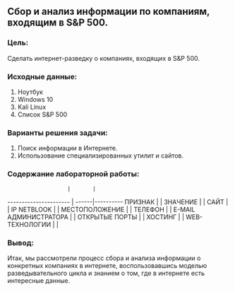 ## Сбор и анализ информации по компаниям, входящим в S&P 500.
### Цель:
Сделать интернет-разведку о компаниях, входящих в S&P 500.
### Исходные данные:
1. Ноутбук
2. Windows 10
3. Kali Linux
4. Список S&P 500
### Варианты решения задачи:
1. Поиск информации в Интернете.
2. Использование специализированных утилит и сайтов.
### Содержание лабораторной работы:
                       |       | 
---------------------- | ------|----------
ПРИЗНАК                |       |
ЗНАЧЕНИЕ               |       |
САЙТ                   |       | 
IP NETBLOOK            |       | 
МЕСТОПОЛОЖЕНИЕ         |       | 
ТЕЛЕФОН                |       | 
E-MAIL АДМИНИСТРАТОРА  |       | 
ОТКРЫТЫЕ ПОРТЫ         |       | 
ХОСТИНГ                |       | 
WEB-ТЕХНОЛОГИИ         |       | 
### Вывод:
Итак, мы рассмотрели процесс сбора и анализа информации о конкретных компаниях в интернете, воспользовавшись моделью разведывательного цикла и знанием о том, где в интернете есть интересные данные.
